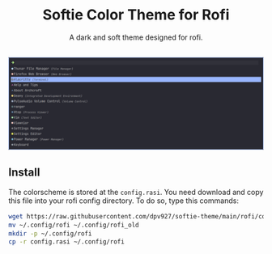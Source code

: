 <h1 class="title" align="center">
  Softie Color Theme for Rofi
  <br>
</h1>

<div class="description" align="center">
  <p>A dark and soft theme designed for rofi.</p>
</div>
<br>

<img src="preview.png">

## Install
The colorscheme is stored at the `config.rasi`. You need download and copy this file into your rofi config directory. To do so, type this commands:

```bash
wget https://raw.githubusercontent.com/dpv927/softie-theme/main/rofi/config.rasi
mv ~/.config/rofi ~/.config/rofi_old
mkdir -p ~/.config/rofi
cp -r config.rasi ~/.config/rofi
```
